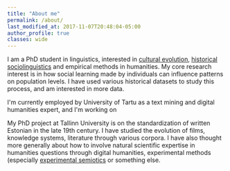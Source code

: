 ```yaml
---
title: "About me"
permalink: /about/
last_modified_at: 2017-11-07T20:48:04-05:00
author_profile: true
classes: wide
---
```




I am a PhD student in linguistics, interested in [cultural evolution](/cult-evol/), [historical sociolinguistics](/hist-soc-ling/) and empirical methods in humanities. My core research interest is in how social learning made by individuals can influence patterns on population levels. I have used various historical datasets to study this process, and am interested in more data.

I'm currently employed by University of Tartu as a text mining and digital humanities expert, and I'm working on

My PhD project at Tallinn University is on the standardization of written Estonian in the late 19th century. I have studied the evolution of films, knowledge systems, literature through various corpora. I have also thought more generally about how to involve natural scientific expertise in humanities questions through digital humanities, experimental methods (especially [experimental semiotics](/exp-sem/) or something else.
